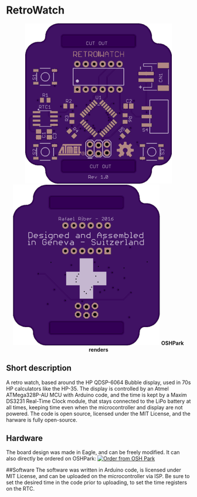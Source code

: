 # RetroWatch
<p align="center">
  <img src="https://raw.githubusercontent.com/RafaelRiber/RetroWatch/master/Hardware/OSHPark%20Renders/front.png" width="400"/>
  <img src="https://raw.githubusercontent.com/RafaelRiber/RetroWatch/master/Hardware/OSHPark%20Renders/back.png" width="400"/>
  <b>OSHPark renders</b>
</p>

## Short description
A retro watch, based around the HP QDSP-6064 Bubble display, used in 70s HP calculators like the HP-35. The display is controlled by an Atmel ATMega328P-AU MCU with Arduino code, and the time is kept by a Maxim DS3231 Real-Time Clock module, that stays connected to the LiPo battery at all times, keeping time even when the microcontroller and display are not powered.
The code is open source, licensed under the MIT License, and the harware is fully open-source.

## Hardware
The board design was made in Eagle, and can be freely modified. It can also directly be ordered on OSHPark: 
<a href="https://oshpark.com/shared_projects/3zNSaolF"><img src="https://oshpark.com/assets/badge-5b7ec47045b78aef6eb9d83b3bac6b1920de805e9a0c227658eac6e19a045b9c.png" alt="Order from OSH Park"></img></a>

##Software
The software was written in Arduino code, is licensed under MIT License, and can be uploaded on the microcontroller via ISP.
Be sure to set the desired time in the code prior to uploading, to set the time registers on the RTC.
